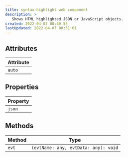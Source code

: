 ```yaml
---
title: syntax-highlight web component
description: >
   Shows HTML highlighted JSON or JavaScript objects.
created: 2022-04-07 00:30:55
lastUpdated: 2022-04-07 00:31:01
---
```


## Attributes

| Attribute |
|-----------|
| `auto`    |

## Properties

| Property |
|----------|
| `json`   |

## Methods

| Method | Type                                 |
|--------|--------------------------------------|
| `evt`  | `(evtName: any, evtData: any): void` |